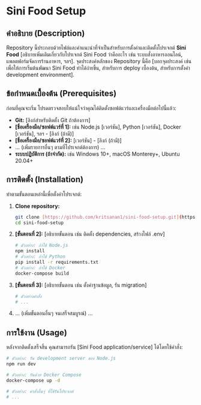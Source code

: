 # Sini Food Setup

## คำอธิบาย (Description)

Repository นี้ประกอบด้วยไฟล์และคำแนะนำที่จำเป็นสำหรับการตั้งค่าและติดตั้งโปรเจกต์ **Sini Food** [อธิบายเพิ่มเติมเกี่ยวกับโปรเจกต์ Sini Food ว่าคืออะไร เช่น ระบบสั่งอาหารออนไลน์, แพลตฟอร์มจัดการร้านอาหาร, ฯลฯ]. จุดประสงค์หลักของ Repository นี้คือ [บอกจุดประสงค์ เช่น เพื่อให้การเริ่มต้นพัฒนา Sini Food ทำได้ง่ายขึ้น, สำหรับการ deploy เบื้องต้น, สำหรับการตั้งค่า development environment].

## ข้อกำหนดเบื้องต้น (Prerequisites)

ก่อนที่คุณจะเริ่ม โปรดตรวจสอบให้แน่ใจว่าคุณได้ติดตั้งซอฟต์แวร์และเครื่องมือต่อไปนี้แล้ว:

* **Git:** [ลิงก์สำหรับติดตั้ง Git ถ้าต้องการ]
* **[ชื่อเครื่องมือ/ซอฟต์แวร์ที่ 1]:** เช่น Node.js [เวอร์ชัน], Python [เวอร์ชัน], Docker [เวอร์ชัน], ฯลฯ - [ลิงก์ (ถ้ามี)]
* **[ชื่อเครื่องมือ/ซอฟต์แวร์ที่ 2]:** [เวอร์ชัน] - [ลิงก์ (ถ้ามี)]
* ... (เพิ่มรายการอื่นๆ ตามที่โปรเจกต์ต้องการ) ...
* **ระบบปฏิบัติการ (ถ้าจำกัด):** เช่น Windows 10+, macOS Monterey+, Ubuntu 20.04+

## การติดตั้ง (Installation)

ทำตามขั้นตอนเหล่านี้เพื่อตั้งค่าโปรเจกต์:

1.  **Clone repository:**
    ```bash
    git clone [https://github.com/kritsanan1/sini-food-setup.git](https://github.com/kritsanan1/sini-food-setup.git)
    cd sini-food-setup
    ```

2.  **[ขั้นตอนที่ 2]:** [อธิบายขั้นตอน เช่น ติดตั้ง dependencies, สร้างไฟล์ .env]
    ```bash
    # ตัวอย่าง: ถ้าใช้ Node.js
    npm install
    # ตัวอย่าง: ถ้าใช้ Python
    pip install -r requirements.txt
    # ตัวอย่าง: ถ้าใช้ Docker
    docker-compose build
    ```

3.  **[ขั้นตอนที่ 3]:** [อธิบายขั้นตอน เช่น ตั้งค่าฐานข้อมูล, รัน migration]
    ```bash
    # ตัวอย่างคำสั่ง
    # ...
    ```
4.  ... (เพิ่มขั้นตอนอื่นๆ จนเสร็จสมบูรณ์) ...

## การใช้งาน (Usage)

หลังจากติดตั้งเสร็จสิ้น คุณสามารถรัน [Sini Food application/service] ได้โดยใช้คำสั่ง:

```bash
# ตัวอย่าง: รัน development server ของ Node.js
npm run dev

# ตัวอย่าง: รันด้วย Docker Compose
docker-compose up -d

# ตัวอย่าง: คำสั่งอื่นๆ ที่ใช้รันโปรเจกต์
# ...
